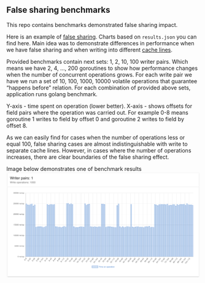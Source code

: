 ## False sharing benchmarks
This repo contains benchmarks demonstrated false sharing impact.

Here is an example of [false sharing](https://en.wikipedia.org/wiki/False_sharing). Charts based on `results.json` you can find here. 
Main idea was to demonstrate differences in performance when we have false sharing and when writing into different [cache lines](https://en.wikipedia.org/wiki/CPU_cache). 

Provided benchmarks contain next sets: 1, 2, 10, 100 writer pairs. Which means we have 2, 4, …, 200 goroutines to show how performance changes when the number of concurrent operations grows. For each write pair we have we run a set of 10, 100, 1000, 10000 volatile operations that guarantee “happens before” relation. 
For each combination of provided above sets, application runs golang benchmark.


Y-axis - time spent on operation (lower better). X-axis - shows offsets for field pairs where the operation was carried out. For example 0-8 means goroutine 1 writes to field by offset 0 and goroutine 2 writes to field by offset 8. 

As we can easily find for cases when the number of operations less or equal 100, false sharing cases are almost indistinguishable with write to separate cache lines. However, in cases where the number of operations increases, there are clear boundaries of the false sharing effect.

Image below demonstrates one of benchmark results
![Image description](demo.png)